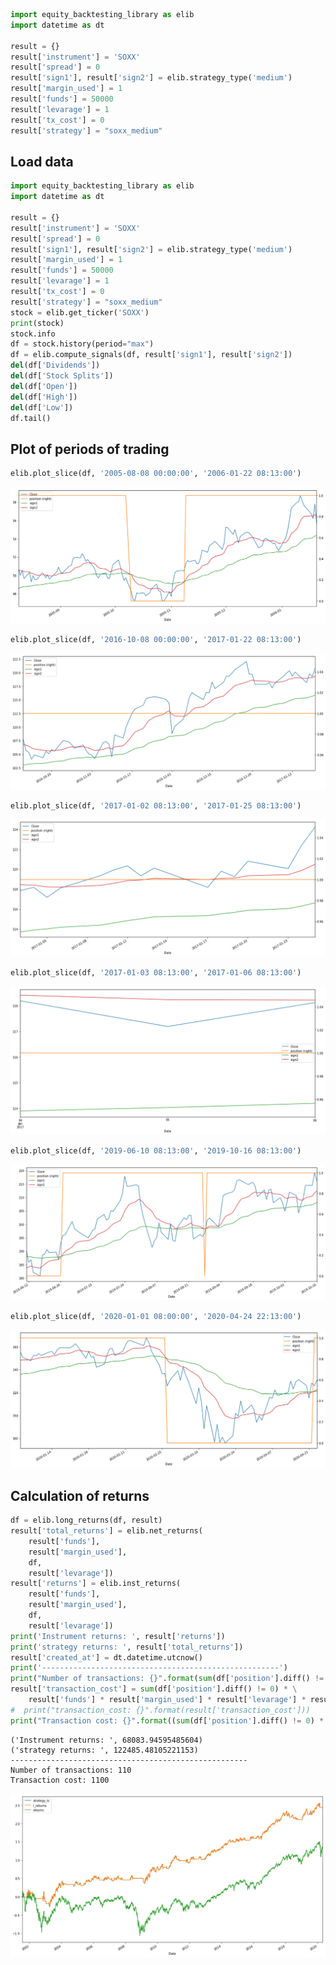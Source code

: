 ```python
import equity_backtesting_library as elib
import datetime as dt

result = {}
result['instrument'] = 'SOXX'
result['spread'] = 0
result['sign1'], result['sign2'] = elib.strategy_type('medium')
result['margin_used'] = 1
result['funds'] = 50000
result['levarage'] = 1
result['tx_cost'] = 0
result['strategy'] = "soxx_medium"
```

## Load data


```python
import equity_backtesting_library as elib
import datetime as dt

result = {}
result['instrument'] = 'SOXX'
result['spread'] = 0
result['sign1'], result['sign2'] = elib.strategy_type('medium')
result['margin_used'] = 1
result['funds'] = 50000
result['levarage'] = 1
result['tx_cost'] = 0
result['strategy'] = "soxx_medium"
stock = elib.get_ticker('SOXX')
print(stock)
stock.info
df = stock.history(period="max")
df = elib.compute_signals(df, result['sign1'], result['sign2'])
del(df['Dividends'])
del(df['Stock Splits'])
del(df['Open'])
del(df['High'])
del(df['Low'])
df.tail()
```

## Plot of periods of trading


```python
elib.plot_slice(df, '2005-08-08 00:00:00', '2006-01-22 08:13:00')
```


![png](output_4_0.png)



```python
elib.plot_slice(df, '2016-10-08 00:00:00', '2017-01-22 08:13:00')
```


![png](output_5_0.png)



```python
elib.plot_slice(df, '2017-01-02 08:13:00', '2017-01-25 08:13:00')
```


![png](output_6_0.png)



```python
elib.plot_slice(df, '2017-01-03 08:13:00', '2017-01-06 08:13:00')
```


![png](output_7_0.png)



```python
elib.plot_slice(df, '2019-06-10 08:13:00', '2019-10-16 08:13:00')
```


![png](output_8_0.png)



```python
elib.plot_slice(df, '2020-01-01 08:00:00', '2020-04-24 22:13:00')
```


![png](output_9_0.png)


## Calculation of returns


```python
df = elib.long_returns(df, result)
result['total_returns'] = elib.net_returns(
    result['funds'],
    result['margin_used'],
    df,
    result['levarage'])
result['returns'] = elib.inst_returns(
    result['funds'],
    result['margin_used'],
    df,
    result['levarage'])
print('Instrument returns: ', result['returns'])
print('strategy returns: ', result['total_returns'])
result['created_at'] = dt.datetime.utcnow()
print('-----------------------------------------------------')
print("Number of transactions: {}".format(sum(df['position'].diff() != 0)))
result['transaction_cost'] = sum(df['position'].diff() != 0) * \
    result['funds'] * result['margin_used'] * result['levarage'] * result['spread']
#  print("transaction_cost: {}".format(result['transaction_cost']))
print("Transaction cost: {}".format((sum(df['position'].diff() != 0) * 10)))
```

    ('Instrument returns: ', 68083.94595485604)
    ('strategy returns: ', 122485.48105221153)
    -----------------------------------------------------
    Number of transactions: 110
    Transaction cost: 1100



![png](output_11_1.png)
